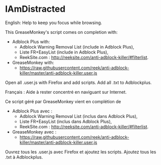 # IAmDistracted
English:
Help to keep you focus while browsing.

This GreaseMonkey's script comes on completion with:
  * Adblock Plus with:
    * Adblock Warning Removal List (include in Adblock Plus),
    * Liste FR+EasyList (include in Adblock Plus),
    * ReekSite.com : http://reeksite.com/anti-adblock-killer/#filterlist.
  * GreaseMonkey with:
    * https://raw.githubusercontent.com/reek/anti-adblock-killer/master/anti-adblock-killer.user.js

Open all .user.js with Firefox and add scripts.
Add all .txt to Adblockplus.

Français :
Aide à rester concentré en naviguant sur Internet.

Ce script géré par GreaseMonkey vient en complétion de
  * Adblock Plus avec :
    * Adblock Warning Removal List (inclus dans Adblock Plus),
    * Liste FR+EasyList (inclus dans Adblock Plus),
    * ReekSite.com : http://reeksite.com/anti-adblock-killer/#filterlist.
  * GreaseMonkey avec :
    * https://raw.githubusercontent.com/reek/anti-adblock-killer/master/anti-adblock-killer.user.js

Ouvrez tous les .user.js avec Firefox et ajoutez les scripts.
Ajoutez tous les .txt à Adblockplus.
